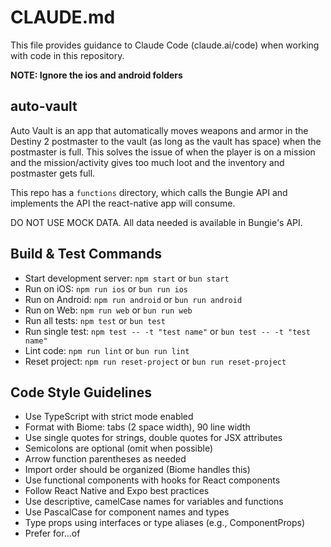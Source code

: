 # CLAUDE.md

This file provides guidance to Claude Code (claude.ai/code) when working with code in this repository.

**NOTE: Ignore the ios and android folders**

## auto-vault

Auto Vault is an app that automatically moves weapons and armor in the Destiny 2 postmaster to the vault (as long as the vault has space) when the postmaster is full. This solves the issue of when
the player is on a mission and the mission/activity gives too much loot and the inventory and postmaster gets full.

This repo has a `functions` directory, which calls the Bungie API and implements the API the react-native app will consume.

DO NOT USE MOCK DATA. All data needed is available in Bungie's API.

## Build & Test Commands
- Start development server: `npm start` or `bun start`
- Run on iOS: `npm run ios` or `bun run ios`
- Run on Android: `npm run android` or `bun run android`
- Run on Web: `npm run web` or `bun run web`
- Run all tests: `npm test` or `bun test`
- Run single test: `npm test -- -t "test name"` or `bun test -- -t "test name"`
- Lint code: `npm run lint` or `bun run lint`
- Reset project: `npm run reset-project` or `bun run reset-project`

## Code Style Guidelines
- Use TypeScript with strict mode enabled
- Format with Biome: tabs (2 space width), 90 line width
- Use single quotes for strings, double quotes for JSX attributes
- Semicolons are optional (omit when possible)
- Arrow function parentheses as needed
- Import order should be organized (Biome handles this)
- Use functional components with hooks for React components
- Follow React Native and Expo best practices
- Use descriptive, camelCase names for variables and functions
- Use PascalCase for component names and types
- Type props using interfaces or type aliases (e.g., ComponentProps)
- Prefer for...of
